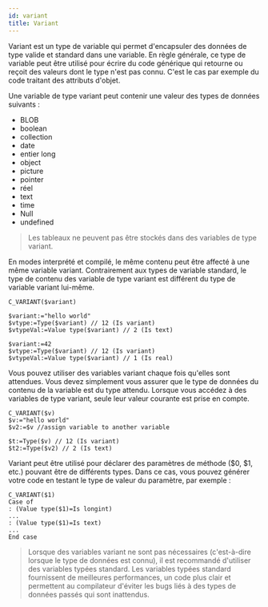 ```yaml
---
id: variant
title: Variant
---
```


Variant est un type de variable qui permet d'encapsuler des données de type valide et standard dans une variable. En règle générale, ce type de variable peut être utilisé pour écrire du code générique qui retourne ou reçoit des valeurs dont le type n'est pas connu. C'est le cas par exemple du code traitant des attributs d'objet.

Une variable de type variant peut contenir une valeur des types de données suivants :

- BLOB
- boolean
- collection
- date
- entier long
- object
- picture
- pointer
- réel
- text
- time
- Null
- undefined

> Les tableaux ne peuvent pas être stockés dans des variables de type variant.

En modes interprété et compilé, le même contenu peut être affecté à une même variable variant. Contrairement aux types de variable standard, le type de contenu des variable de type variant est différent du type de variable variant lui-même.

```4d
C_VARIANT($variant)

$variant:="hello world"
$vtype:=Type($variant) // 12 (Is variant)
$vtypeVal:=Value type($variant) // 2 (Is text)

$variant:=42
$vtype:=Type($variant) // 12 (Is variant)
$vtypeVal:=Value type($variant) // 1 (Is real)
```

Vous pouvez utiliser des variables variant chaque fois qu'elles sont attendues. Vous devez simplement vous assurer que le type de données du contenu de la variable est du type attendu. Lorsque vous accédez à des variables de type variant, seule leur valeur courante est prise en compte.

```4d
C_VARIANT($v)
$v:="hello world"
$v2:=$v //assign variable to another variable

$t:=Type($v) // 12 (Is variant)
$t2:=Type($v2) // 2 (Is text)
```

Variant peut être utilisé pour déclarer des paramètres de méthode ($0, $1, etc.) pouvant être de différents types. Dans ce cas, vous pouvez générer votre code en testant le type de valeur du paramètre, par exemple :

```4d
C_VARIANT($1)
Case of
: (Value type($1)=Is longint)
...
: (Value type($1)=Is text)
...
End case
```

> Lorsque des variables variant ne sont pas nécessaires (c'est-à-dire lorsque le type de données est connu), il est recommandé d'utiliser des variables typées standard. Les variables typées standard fournissent de meilleures performances, un code plus clair et permettent au compilateur d'éviter les bugs liés à des types de données passés qui sont inattendus. 